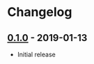 # Changelog

## [0.1.0] - 2019-01-13
- Initial release

[0.1.0]: https://github.com/m1/go-finnhub/tree/0.1.0